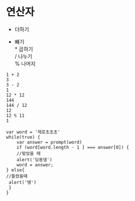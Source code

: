 # 연산자

+ 더하기  
- 뺴기  
\* 곱하기  
/ 나누기  
% 나머지

```text
1 + 2
3
3 - 2
1
12 * 12
144
144 / 12
12
12 % 11
1
```

```text
var word = '제로초초초'
while(true) {
    var answer = prompt(word)
    if (word[word.length - 1 ] === answer[0]) {
    //맞았을 때
    alert('딩동댕')
    word = answer;
} else{
//틀렸을때
 alert('땡')
 }
}
```

